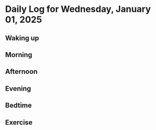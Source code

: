 # Daily Log for Wednesday, January 01, 2025

## Waking up

## Morning

## Afternoon

## Evening

## Bedtime

## Exercise
